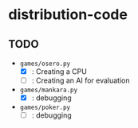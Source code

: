 # distribution-code

## TODO

- `games/osero.py`
  - [x] : Creating a CPU
  - [ ] : Creating an AI for evaluation

- `games/mankara.py`
  - [x] : debugging

- `games/poker.py`
  - [ ] : debugging